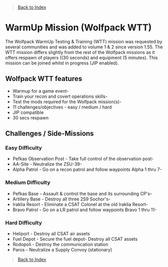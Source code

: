 > [Back to Index](https://github.com/whiztler/Wolfpack/blob/master/Readme.md)

# WarmUp Mission (Wolfpack WTT)

The Wolfpack WarmUp Testing & Training (WTT) mission was requested by several communities and was added to volume 1 & 2 since version 1.55. The WTT mission differs slightly from the rest of the Wolfpack missions as it offers respawn of players ((30 seconds) and equipment (5 minutes). This mission can be joined whilst in progress (JIP enabled).

## Wolfpack WTT features
- Warmup for a game event- 
- Train your recon and covert operations skills- 
- Test the mods required for the Wolfpack mission(s)- 
- 11 challenges/objectives - easy / medium / hard 
- JIP compatible 
- 30 secs respawn

## Challenges / Side-Missions 

### Easy Difficulty 

- Pefkas Observation Post - Take full control of the 
observation post- 
- AA-Site - Neutralize the ZSU-39- 
- Alpha Patrol - Go on a recon patrol and follow waypoints Alpha 1 thru 7- 


### Medium Difficulty 

- Pefkas Base - Assault & control the base and its surrounding CP's- 
- Artillery Base - Destroy all three 2S9 Sochor's- 
- Iraklia Resort - Eliminate a CSAT Colonel at the old Iraklia Resort- 
- Bravo Patrol - Go on a LR patrol and follow waypoints Bravo 1 thru 11- 


### Hard Difficulty 

- Heliport - Destroy all CSAT air assets 
- Fuel Depot - Secure the fuel depot- Destroy all CSAT assets 
- Rodopoli - Destroy the communication station 
- Paros - Neutralize a Supply Convoy (stationary)

> [Back to Index](https://github.com/whiztler/Wolfpack/blob/master/Readme.md)
